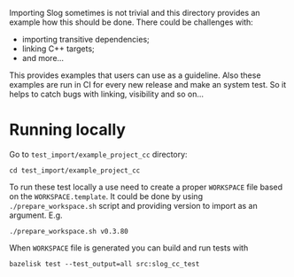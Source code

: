 Importing Slog sometimes is not trivial and this directory provides an example how this should be done. There could be challenges with:
* importing transitive dependencies;
* linking C++ targets;
* and more...

This provides examples that users can use as a guideline. Also these examples are run in CI for every new release and make an system test. So it helps to catch bugs with linking, visibility and so on...

# Running locally

Go to `test_import/example_project_cc` directory:
```
cd test_import/example_project_cc
```

To run these test locally a use need to create a proper `WORKSPACE` file based on the `WORKSPACE.template`. It could be done by using `./prepare_workspace.sh` script and providing version to import as an argument. E.g.
```
./prepare_workspace.sh v0.3.80
```

When `WORKSPACE` file is generated you can build and run tests with
```
bazelisk test --test_output=all src:slog_cc_test
```
